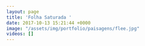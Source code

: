 ```yaml
---
layout: page
title: 'Folha Saturada '
date: 2017-10-13 15:21:44 +0000
image: "/assets/img/portfolio/paisagens/flee.jpg"
videos: []
---
```


